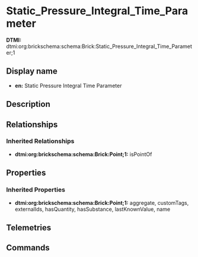# Static_Pressure_Integral_Time_Parameter
**DTMI:** dtmi:org:brickschema:schema:Brick:Static_Pressure_Integral_Time_Parameter;1
## Display name
- **en:** Static Pressure Integral Time Parameter
## Description
## Relationships
### Inherited Relationships
* **dtmi:org:brickschema:schema:Brick:Point;1:** isPointOf
## Properties
### Inherited Properties
* **dtmi:org:brickschema:schema:Brick:Point;1:** aggregate, customTags, externalIds, hasQuantity, hasSubstance, lastKnownValue, name
## Telemetries
## Commands
